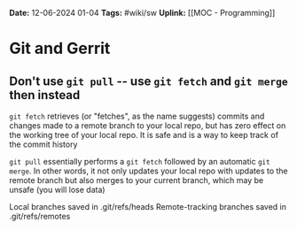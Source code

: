 **Date:** 12-06-2024 01-04
**Tags:** #wiki/sw 
**Uplink:** [[MOC - Programming]]

# Git and Gerrit

## Don't use ``git pull`` -- use ``git fetch`` and ``git merge`` then instead

``git fetch`` retrieves (or "fetches", as the name suggests) commits and changes made to a remote branch to your local repo, but has zero effect on the working tree of your local repo. It is safe and is a way to keep track of the commit history

``git pull`` essentially performs a ``git fetch`` followed by an automatic ``git merge``. In other words, it not only updates your local repo with updates to the remote branch but also merges to your current branch, which may be unsafe (you will lose data)


Local branches saved in .git/refs/heads
Remote-tracking branches saved in .git/refs/remotes